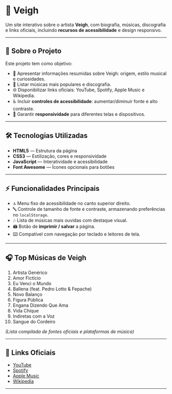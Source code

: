 # 🎹 **Veigh**

Um site interativo sobre o artista **Veigh**, com biografia, músicas, discografia e links oficiais, incluindo **recursos de acessibilidade** e design responsivo.

---

## 🔹 **Sobre o Projeto**

Este projeto tem como objetivo:

- 📝 Apresentar informações resumidas sobre Veigh: origem, estilo musical e curiosidades.  
- 🎵 Listar músicas mais populares e discografia.  
- 🌐 Disponibilizar links oficiais: YouTube, Spotify, Apple Music e Wikipedia.  
- ♿ Incluir **controles de acessibilidade**: aumentar/diminuir fonte e alto contraste.  
- 📱 Garantir **responsividade** para diferentes telas e dispositivos.

---

## 🛠 **Tecnologias Utilizadas**

- **HTML5** — Estrutura da página  
- **CSS3** — Estilização, cores e responsividade  
- **JavaScript** — Interatividade e acessibilidade  
- **Font Awesome** — Ícones opcionais para botões

---

## ⚡ **Funcionalidades Principais**

- 🔝 Menu fixo de acessibilidade no canto superior direito.  
- 🔤 Controle de tamanho de fonte e contraste, armazenando preferências no `localStorage`.  
- 🎶 Lista de músicas mais ouvidas com destaque visual.  
- 🖨️ Botão de **imprimir / salvar** a página.  
- ⌨️ Compatível com navegação por teclado e leitores de tela.

---

## 🎧 **Top Músicas de Veigh**

1. Artista Genérico  
2. Amor Fictício  
3. Eu Venci o Mundo  
4. Ballena (feat. Pedro Lotto & Fepache)  
5. Novo Balanço  
6. Figura Pública  
7. Engana Dizendo Que Ama  
8. Vida Chique  
9. Indiretas com a Voz  
10. Sangue do Cordeiro  

*(Lista compilada de fontes oficiais e plataformas de música)*

---

## 🔗 **Links Oficiais**

- [YouTube](https://www.youtube.com/channel/UC8Kf4sbOVvlgXAaBm8IaYKg)  
- [Spotify](https://open.spotify.com/artist/4YqwRbMLqGHRHLS1w2ZKse)  
- [Apple Music](https://music.apple.com/artist/veigh/1439722085)  
- [Wikipedia](https://pt.wikipedia.org/wiki/Veigh)

---


